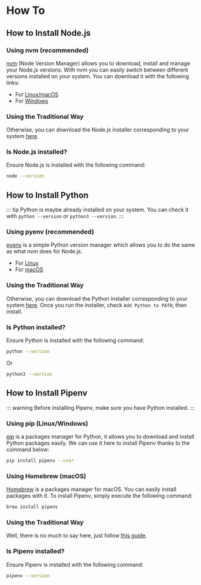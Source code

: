 # How To

## How to Install Node.js

### Using nvm (recommended)

[nvm](https://github.com/creationix/nvm) (Node Version Manager) allows you to download, install and manage your Node.js versions. With nvm you can easily switch between different versions installed on your system. You can download it with the following links:

- For [Linux/macOS](https://github.com/creationix/nvm#install-script)
- For [Windows](https://github.com/coreybutler/nvm-windows#installation--upgrades)

### Using the Traditional Way

Otherwise, you can download the Node.js installer corresponding to your system [here](https://nodejs.org/en/download/).

### Is Node.js installed?

Ensure Node.js is installed with the following command:

```bash
node --version
```

## How to Install Python

::: tip
Python is maybe already installed on your system. You can check it with `python --version` or `python3 --version`.
:::

### Using pyenv (recommended)

[pyenv](https://github.com/pyenv/pyenv) is a simple Python version manager which allows you to do the same as what nvm does for Node.js.

- For [Linux](https://github.com/pyenv/pyenv-installer#installation--update--uninstallation)
- For [macOS](https://github.com/pyenv/pyenv#homebrew-on-macos)

### Using the Traditional Way

Otherwise, you can download the Python installer corresponding to your system [here](https://www.python.org/downloads/).
Once you run the installer, check `Add Python to PATH`, then install.

### Is Python installed?

Ensure Python is installed with the following command:

```bash
python --version
```
Or
```bash
python3 --version
```

## How to Install Pipenv

::: warning
Before installing Pipenv, make sure you have Python installed.
:::

### Using pip (Linux/Windows)

[pip](https://pip.pypa.io/en/stable/installing/) is a packages manager for Python, it allows you to download and install Python packages easily. We can use it here to install Pipenv thanks to the command below:

```bash
pip install pipenv --user
```

### Using Homebrew (macOS)

[Homebrew](https://brew.sh/) is a packages manager for macOS. You can easily install packages with it. To install Pipenv, simply execute the following command:

```bash
brew install pipenv
```

### Using the Traditional Way

Well, there is no much to say here, just follow [this guide](https://pipenv.readthedocs.io/en/latest/install/).

### Is Pipenv installed?

Ensure Pipenv is installed with the following command:

```bash
pipenv --version
```
